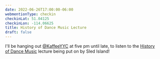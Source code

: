 ```yaml
---
date: 2022-06-26T17:00:00-06:00
webmentionType: checkin
checkinLat: 51.04125
checkinLon: -114.06625
title: History of Dance Music Lecture
draft: false
---
```


I'll be hanging out [@KaffeeYYC](https://twitter.com/@KaffeeYYC) at five pm until late, to listen to the [History of Dance Music](https://www.sledisland.com/2022/dancefloor-history-101-how-did-we-get-here) lecture being put on by Sled Island!
